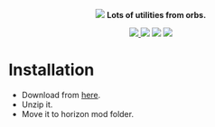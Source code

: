 <p align="center">
    <img src="https://github.com/MintoD/OrbsPower/blob/main/assets/logo.jpg?raw=true" />
    <b>Lots of utilities from orbs.</b>
</p>
<p align="center">
    <a href="https://www.code-inspector.com">
        <img src="https://www.code-inspector.com/project/22110/score/svg" />
    </a>
    <img src="https://img.shields.io/github/downloads/MintoD/OrbsPower/total" />
    <img src="https://img.shields.io/github/license/MintoD/OrbsPower" />
    <a href="https://discord.gg/6sDGCk2JuD"><img src="https://img.shields.io/discord/832970039607033857.svg?label=&logo=discord&logoColor=ffffff&color=7389D8&labelColor=6A7EC2"/></a>
</p>

# Installation
- Download from <a href="https://github.com/MintoD/OrbsPower/releases">here</a>.
- Unzip it.
- Move it to horizon mod folder.
